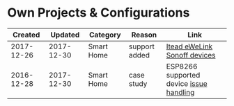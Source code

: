# Own Projects & Configurations

| Created  | Updated  | Category  | Reason       | Link                                               |
|----------|----------|-----------|--------------|----------------------------------------------------|
|2017-12-26|2017-12-30|Smart Home |support added |[Itead eWeLink Sonoff devices](SmartHome/readme.md)|
|2016-12-28|2017-12-30|Smart Home |case study    |ESP8266 supported device [issue handling](https://github.com/kakopappa/arduino-esp8266-alexa-multiple-wemo-switch/issues/22)|
